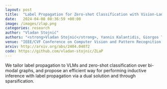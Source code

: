 ```yaml
---
layout: post
title:  "Label Propagation for Zero-shot Classification with Vision-Language Models"
date:   2024-04-08 08:36:59 +00:00
image: /images/zlap.png
categories: research
author: "Vladan Stojnić"
authors: "<strong>Vladan Stojnić</strong>, Yannis Kalantidis, Giorgos Tolias"
venue: "IEEE/CVF Conference on Computer Vision and Pattern Recognition (CVPR)"
arxiv: http://arxiv.org/abs/2404.04072
code: https://github.com/vladan-stojnic/ZLaP
---
```

We tailor label propagation to VLMs and zero-shot classification over bi-modal graphs, and propose an efficient way for performing inductive inference with label propagation via a dual solution and through sparsification.